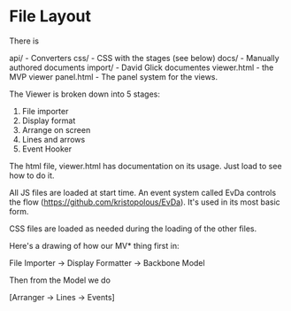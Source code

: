 # File Layout

There is

  api/ - Converters
  css/ - CSS with the stages (see below)
  docs/ - Manually authored documents
  import/ - David Glick documentes
  viewer.html - the MVP viewer
  panel.html - The panel system for the views.

The Viewer is broken down into 5 stages:

1. File importer
2. Display format
3. Arrange on screen
4. Lines and arrows
5. Event Hooker

The html file, viewer.html has documentation on its usage. Just load to see how to do it.

All JS files are loaded at start time. An event system called EvDa controls the flow (https://github.com/kristopolous/EvDa). It's used in its most basic form.

CSS files are loaded as needed during the loading of the other files.


Here's a drawing of how our MV* thing first in:

File Importer -> Display Formatter -> Backbone Model

Then from the Model we do

  [Arranger -> Lines -> Events]

